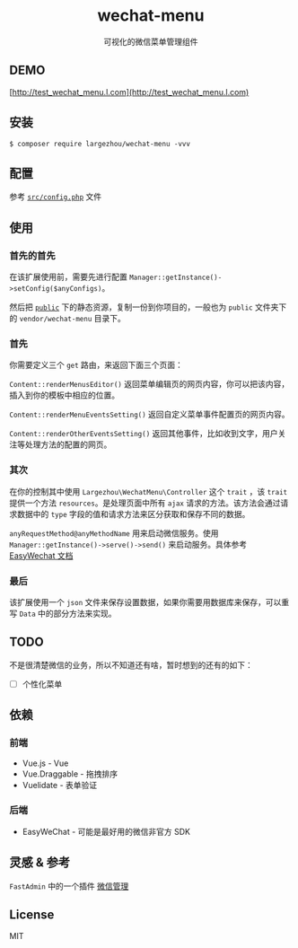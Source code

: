 <h1 align="center"> wechat-menu </h1>

<p align="center">可视化的微信菜单管理组件</p>

## DEMO

[http://test_wechat_menu.l.com](http://test_wechat_menu.l.com)

## 安装

```shell
$ composer require largezhou/wechat-menu -vvv
```

## 配置

参考 [`src/config.php`](src/config.php) 文件

## 使用

### 首先的首先

在该扩展使用前，需要先进行配置 `Manager::getInstance()->setConfig($anyConfigs)`。

然后把 [`public`](public) 下的静态资源，复制一份到你项目的，一般也为 `public` 文件夹下的 `vendor/wechat-menu` 目录下。

### 首先

你需要定义三个 `get` 路由，来返回下面三个页面：

`Content::renderMenusEditor()` 返回菜单编辑页的网页内容，你可以把该内容，插入到你的模板中相应的位置。

`Content::renderMenuEventsSetting()` 返回自定义菜单事件配置页的网页内容。

`Content::renderOtherEventsSetting()` 返回其他事件，比如收到文字，用户关注等处理方法的配置的网页。

### 其次

在你的控制其中使用 `Largezhou\WechatMenu\Controller` 这个 `trait` ，该 `trait` 提供一个方法 `resources`。是处理页面中所有 `ajax` 请求的方法。该方法会通过请求数据中的 `type` 字段的值和请求方法来区分获取和保存不同的数据。

`anyRequestMethod@anyMethodName` 用来启动微信服务。使用 `Manager::getInstance()->serve()->send()` 来启动服务。具体参考 [EasyWechat 文档](https://www.easywechat.com/docs/master/official-account/server)

### 最后

该扩展使用一个 `json` 文件来保存设置数据，如果你需要用数据库来保存，可以重写 `Data` 中的部分方法来实现。

## TODO

不是很清楚微信的业务，所以不知道还有啥，暂时想到的还有的如下：

- [ ] 个性化菜单

## 依赖

### 前端

- Vue.js - Vue
- Vue.Draggable - 拖拽排序
- Vuelidate - 表单验证

### 后端

- EasyWeChat - 可能是最好用的微信非官方 SDK

## 灵感 & 参考

`FastAdmin` 中的一个插件 [微信管理](https://www.fastadmin.net/store/wechat.html)

## License

MIT

